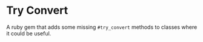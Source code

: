 Try Convert
===========

A ruby gem that adds some missing `#try_convert` methods to classes where it could be useful.

